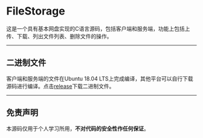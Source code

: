 # FileStorage
这是一个具有基本网盘实现的C语言源码，包括客户端和服务端，功能上包括上传、下载、列出文件列表、删除文件的操作。
***
## 二进制文件
客户端和服务端的文件在Ubuntu 18.04 LTS上完成编译，其他平台可以自行下载源码进行编译。点击[release](https://github.com/Edwin-Kevin/FileStorage/releases/latest)下载二进制文件。
***
## 免责声明
本源码仅用于个人学习所用，**不对代码的安全性作任何保证**。
